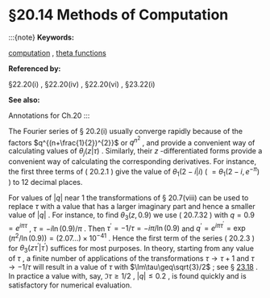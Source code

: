 # §20.14 Methods of Computation

:::{note}
**Keywords:**

[computation](http://dlmf.nist.gov/search/search?q=computation) , [theta functions](http://dlmf.nist.gov/search/search?q=theta%20functions)

**Referenced by:**

§22.20(i) , §22.20(iv) , §22.20(vi) , §23.22(i)

**See also:**

Annotations for Ch.20
:::

The Fourier series of § 20.2(i) usually converge rapidly because of the factors $q^{(n+\frac{1}{2})^{2}}$ or $q^{n^{2}}$ , and provide a convenient way of calculating values of $\theta_{j}\left(z\middle|\tau\right)$ . Similarly, their $z$ -differentiated forms provide a convenient way of calculating the corresponding derivatives. For instance, the first three terms of ( 20.2.1 ) give the value of $\theta_{1}\left(2-i\middle|i\right)$ ( $=\theta_{1}\left(2-i,e^{-\pi}\right)$ ) to 12 decimal places.

For values of $\left|q\right|$ near $1$ the transformations of § 20.7(viii) can be used to replace $\tau$ with a value that has a larger imaginary part and hence a smaller value of $\left|q\right|$ . For instance, to find $\theta_{3}\left(z,0.9\right)$ we use ( 20.7.32 ) with $q=0.9=e^{i\pi\tau}$ , $\tau=-i\ln\left(0.9\right)/\pi$ . Then $\tau^{\prime}=-1/\tau=-i\pi/\ln\left(0.9\right)$ and $q^{\prime}=e^{i\pi\tau^{\prime}}=\exp\left(\pi^{2}/\ln\left(0.9\right)\right)=(2.07\dots)\times 10^{-41}$ . Hence the first term of the series ( 20.2.3 ) for $\theta_{3}\left(z\tau^{\prime}\middle|\tau^{\prime}\right)$ suffices for most purposes. In theory, starting from any value of $\tau$ , a finite number of applications of the transformations $\tau\to\tau+1$ and $\tau\to-1/\tau$ will result in a value of $\tau$ with $\Im\tau\geq\sqrt{3}/2$ ; see § [23.18](./23.18.md "§23.18 Modular Transformations ‣ Modular Functions ‣ Chapter 23 Weierstrass Elliptic and Modular Functions") . In practice a value with, say, $\Im\tau\geq 1/2$ , $\left|q\right|\leq 0.2$ , is found quickly and is satisfactory for numerical evaluation.

